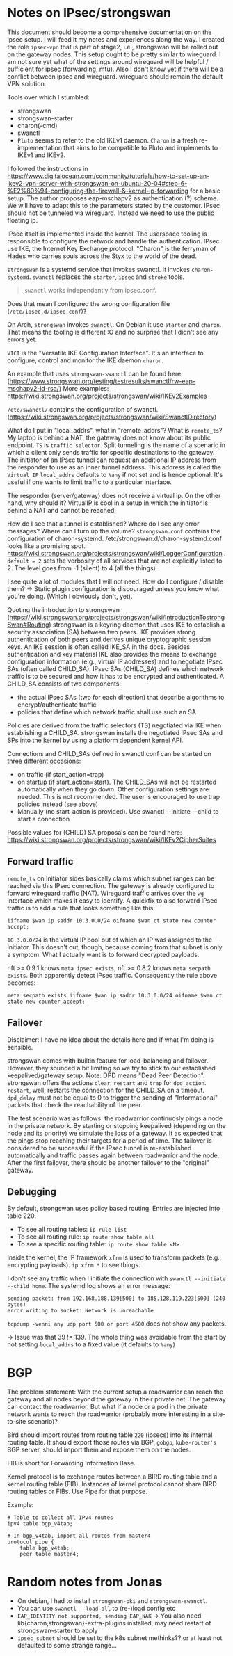 # Notes on IPsec/strongswan

This document should become a comprehensive documentation on the ipsec setup. I will feed it my notes and experiences along the way.
I created the role `ipsec-vpn` that is part of stage2, i.e., strongswan will be rolled out on the gateway nodes. This setup ought to be pretty similar to wireguard. I am not sure yet what of the settings around wireguard will be helpful / sufficient for ipsec (forwarding, mtu). Also I don't know yet if there will be a conflict between ipsec and wireguard. wireguard should remain the default VPN solution.

Tools over which I stumbled:
- strongswan
- strongswan-starter
- charon(-cmd)
- swanctl
- `Pluto` seems to refer to the old IKEv1 daemon. `Charon` is a fresh re-implementation that aims to be compatible to Pluto and implements to IKEv1 and IKEv2.

I followed the instructions in https://www.digitalocean.com/community/tutorials/how-to-set-up-an-ikev2-vpn-server-with-strongswan-on-ubuntu-20-04#step-6-%E2%80%94-configuring-the-firewall-&-kernel-ip-forwarding for a basic setup. The author proposes eap-mschapv2 as authentication (?) scheme. We will have to adapt this to the parameters stated by the customer. IPsec should not be tunneled via wireguard. Instead we need to use the public floating ip.

IPsec itself is implemented inside the kernel. The userspace tooling is responsible to configure the network and handle the authentication. IPsec use IKE, the Internet Key Exchange protocol. "Charon" is the ferryman of Hades who carries souls across the Styx to the world of the dead. 

`strongswan` is a systemd service that invokes swanctl. It invokes `charon-systemd`. `swanctl` replaces the `starter`, `ipsec` and `stroke` tools.

> `swanctl` works independantly from ipsec.conf.

Does that mean I configured the wrong configuration file (`/etc/ipsec.d/ipsec.conf`)?

On Arch, `strongswan` invokes `swanctl`. On Debian it use `starter` and `charon`. That means the tooling is different :O and no surprise that I didn't see any errors yet.

`VICI` is the "Versatile IKE Configuration Interface". It's an interface to configure, control and monitor the IKE daemon `charon`.

An example that uses `strongswan-swanctl` can be found here (https://www.strongswan.org/testing/testresults/swanctl/rw-eap-mschapv2-id-rsa/)
More examples: https://wiki.strongswan.org/projects/strongswan/wiki/IKEv2Examples

`/etc/swanctl/` contains the configuration of swanctl. (https://wiki.strongswan.org/projects/strongswan/wiki/SwanctlDirectory)

What do I put in "local_addrs", what in "remote_addrs"? What is `remote_ts`? My laptop is behind a NAT, the gateway does not know about its public endpoint.
`TS` is `traffic selector`. Split tunneling is the name of a scenario in which a client only sends traffic for specific destinations to the gateway.
The initiator of an IPsec tunnel can request an additional IP address from the responder to use as an inner tunnel address. This address is called the `Virtual IP` 
`local_addrs` defaults to `%any` if not set and is hence optional. It's useful if one wants to limit traffic to a particular interface.

The responder (server/gateway) does not receive a virtual ip. On the other hand, why should it? VirtualIP is cool in a setup in which the initiator is behind a NAT and cannot be reached.

How do I see that a tunnel is established? Where do I see any error messages? Where can I turn up the volume?  `strongswan.conf` contains the configuration of charon-systemd. /etc/strongswan.d/charon-systemd.conf looks like a promising spot. https://wiki.strongswan.org/projects/strongswan/wiki/LoggerConfiguration . `default = 2` sets the verbosity of all services that are not explicitly listed to 2. The level goes from -1 (silent) to 4 (all the things).

I see quite a lot of modules that I will not need. How do I configure / disable them? -> Static plugin configuration is discouraged unless you know what you're doing. (Which I obviously don't, yet).

Quoting the introduction to strongswan (https://wiki.strongswan.org/projects/strongswan/wiki/IntroductionTostrongSwan#Routing)
strongswan is a keyring daemon that uses IKE to establish a security association (SA) between two peers. IKE provides strong authentication of both peers and derives unique cryptographic session keys. An IKE session is often called IKE_SA in the docs. Besides authentication and key material IKE also provides the means to exchange configuration information (e.g., virtual IP addresses) and to negotiate IPsec SAs (often called CHILD_SA). IPsec SAs (CHILD_SA) defines which network traffic is to be secured and how it has to be encrypted and authenticated. A CHILD_SA consists of two components:

- the actual IPsec SAs (two for each direction) that describe algorithms to encrypt/authenticate traffic
- policies that define which network traffic shall use such an SA

Policies are derived from the traffic selectors (TS) negotiated via IKE when establishing a CHILD_SA. strongswan installs the negotiated IPsec SAs and SPs  into the kernel by using a platform dependent kernel API.

Connections and CHILD_SAs defined in swanctl.conf can be started on three different occasions:

- on traffic (if start_action=trap)
- on startup (if start_action=start). The CHILD_SAs will not be restarted automatically when they go down. Other configuration settings are needed. This is not recommended. The user is encouraged to use trap policies instead (see above)
- Manually (no start_action is provided). Use swanctl --initiate --child <name> to start a connection

Possible values for (CHILD) SA proposals can be found here: https://wiki.strongswan.org/projects/strongswan/wiki/IKEv2CipherSuites

## Forward traffic

`remote_ts` on Initiator sides basically claims which subnet ranges can be reached via this IPsec connection. The gateway is already configured to forward wireguard traffic (NAT). Wireguard traffic arrives over the `wg` interface which makes it easy to identify. A quickfix to also forward IPsec traffic is to add a rule that looks something like this:

`iifname $wan ip saddr 10.3.0.0/24 oifname $wan ct state new counter accept;`

`10.3.0.0/24` is the virtual IP pool out of which an IP was assigned to the Initiator. This doesn't cut, though, because coming from that subnet is only a symptom. What I actually want is to forward decrypted payloads. 

nft >= 0.9.1 knows `meta ipsec exists`, nft >= 0.8.2 knows `meta secpath exists`. Both apparently detect IPsec traffic. Consequently the rule above becomes:

`meta secpath exists iifname $wan ip saddr 10.3.0.0/24 oifname $wan ct state new counter accept;`

## Failover

Disclaimer: I have no idea about the details here and if what I'm doing is sensible.

strongswan comes with builtin feature for load-balancing and failover. However, they sounded a bit limiting so we try to stick to our established keepalived/gateway setup. Note: DPD means "Dead Peer Detection". strongswan offers the actions `clear`, `restart` and `trap` for `dpd_action`. `restart`, well, restarts the connection for the CHILD_SA on a timeout. `dpd_delay` must not be equal to 0 to trigger the sending of "Informational" packets that check the reachability of the peer.

The test scenario was as follows: the roadwarrior continuosly pings a node in the private network. By starting or stopping keepalived (depending on the node and its priority) we simulate the loss of a gateway. It as expected that the pings stop reaching their targets for a period of time. The failover is considered to be successful if the IPsec tunnel is re-established automatically and traffic passes again between roadwarrior and the node. After the first failover, there should be another failover to the "original" gateway.

## Debugging

By default, strongswan uses policy based routing. Entries are injected into table 220.
- To see all routing tables: `ip rule list`
- To see all routing rule: `ip route show table all`
- To see a specific routing table: `ip route show table <N>`

Inside the kernel, the IP framework `xfrm` is used to transform packets (e.g., encrypting payloads). `ip xfrm *` to see things.

I don't see any traffic when I initiate the connection with `swanctl --initiate --child home`. The systemd log shows an error message:

```
sending packet: from 192.168.188.139[500] to 185.128.119.223[500] (240 bytes)
error writing to socket: Network is unreachable
```

`tcpdump -venni any udp port 500 or port 4500` does not show any packets.

-> Issue was that 39 != 139. The whole thing was avoidable from the start by not setting `local_addrs` to a fixed value (it defaults to `%any`)

# BGP

The problem statement: With the current setup a roadwarrior can reach the gateway and all nodes beyond the gateway in their private net. The gateway can contact the roadwarrior. But what if a node or a pod in the private network wants to reach the roadwarrior (probably more interesting in a site-to-site scenario)?

Bird should import routes from routing table `220` (ipsecs) into its internal routing table. It should export those routes via BGP. `gobgp`, `kube-router's` BGP server, should import them and expose them on the nodes.

FIB is short for Forwarding Information Base.

Kernel protocol is to exchange routes between a BIRD routing table and a kernel routing table (FIB). Instances of kernel protocol cannot share BIRD routing tables or FIBs. Use Pipe for that purpose.

Example:

```
# Table to collect all IPv4 routes
ipv4 table bgp_v4tab;

# In bgp_v4tab, import all routes from master4
protocol pipe {
    table bgp_v4tab;
    peer table master4;
```


# Random notes from Jonas

- On debian, I had to install `strongswan-pki` and `strongswan-swanctl`.
- You can use `swanctl --load-all` to (re-)load config etc
- `EAP_IDENTITY not supported, sending EAP_NAK` -> You also need lib{charon,strongswan}-extra-plugins installed, may need restart of strongswan-starter to apply
- `ipsec_subnet` should be set to the k8s subnet methinks?? or at least not defaulted to some strange range...
